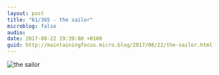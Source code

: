 ```yaml
---
layout: post
title: "61/365 - the sailor"
microblog: false
audio: 
date: 2017-08-22 19:39:00 +0100
guid: http://maintainingfocus.micro.blog/2017/08/22/the-sailor.html
---
```

![the sailor](https://f000.backblazeb2.com/file/Roel-Share/the-sailor.jpg)
